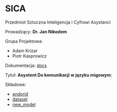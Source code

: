 # SICA
Przedmiot Sztuczna Inteligencja i Cyfrowi Asystanci

Prowadzący: **Dr. Jan Nikodem**

Grupa Projektowa:
* Adam Krizar
* Piotr Kasprowicz

Dokumentacja: [docs](https://docs.google.com/document/d/1ANmFxwJL81YjVMFLh1GcP5h_19QQ1foISYbEl5_KeBY/edit?usp=sharing)

Tytuł: **Asystent Do komunikacji w języku migowym**:

Składowe:
* [andorid](https://github.com/AdamStudies-PWR/SICA/tree/android)
* [dataset](https://github.com/AdamStudies-PWR/SICA/tree/dataset)
* [new_model](https://github.com/AdamStudies-PWR/SICA/tree/new_model)

